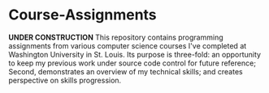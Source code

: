 # Course-Assignments
**UNDER CONSTRUCTION** This repository contains programming assignments from various computer science courses I've completed at Washington University in St. Louis. Its purpose is three-fold: an opportunity to keep my previous work under source code control for future reference; Second, demonstrates an overview of my technical skills; and creates perspective on skills progression.
